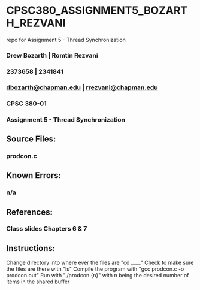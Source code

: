 # CPSC380_ASSIGNMENT5_BOZARTH_REZVANI

repo for Assignment 5 - Thread Synchronization

### Drew Bozarth | Romtin Rezvani

### 2373658 | 2341841

### dbozarth@chapman.edu | rrezvani@chapman.edu

### CPSC 380-01

### Assignment 5 - Thread Synchronization

## Source Files:

### prodcon.c

## Known Errors:

### n/a

## References:

### Class slides Chapters 6 & 7

## Instructions:

Change directory into where ever the files are "cd \_\_\_\_"
Check to make sure the files are there with "ls"
Compile the program with "gcc prodcon.c -o prodcon.out"
Run with "./prodcon {n}" with n being the desired number of items in the shared buffer
